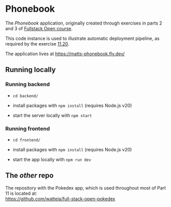 # Phonebook

The _Phonebook_ application, originally created through exercises in parts 2 and 3 of [Fullstack Open course](https://fullstackopen.com/en/).

This code instance is used to illustrate automatic deployment pipeline, as required by the exercise [11.20](https://fullstackopen.com/en/part11/expanding_further#exercises-11-19-11-21).

The application lives at https://matts-phonebook.fly.dev/

## Running locally

### Running backend

- `cd backend/`

- install packages with `npm install` (requires Node.js v20)

- start the server locally with `npm start`

### Running frontend

- `cd frontend/`

- install packages with `npm install` (requires Node.js v20)

- start the app locally with `npm run dev`

## The _other_ repo

The repository with the Pokedex app, which is used throughout most of Part 11 is located at:  
https://github.com/watteja/full-stack-open-pokedex
